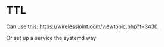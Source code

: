# TTL
Can use this: https://wirelessjoint.com/viewtopic.php?t=3430

Or set up a service the systemd way
